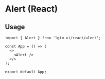 # Alert (React)

## Usage

```tsx
import { Alert } from 'lgtm-ui/react/alert';

const App = () => (
  <>
    <Alert />
  </>
);

export default App;
```
